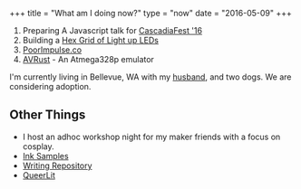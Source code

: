 +++
title = "What am I doing now?"
type = "now"
date = "2016-05-09"
+++

1. Preparing A Javascript talk for [CascadiaFest '16](http://2016.cascadiafest.org/)
2. Building a [Hex Grid of Light up LEDs](/projects/hardware/hexboard)
3. [PoorImpulse.co](http://poorimpulse.co)
4. [AVRust](https://github.com/stainlessio/AVRust) - An Atmega328p emulator

I'm currently living in Bellevue, WA with my [husband](http://cordcarney.com), and two dogs.
We are considering adoption.

## Other Things

* I host an adhoc workshop night for my maker friends with a focus on cosplay.
* [Ink Samples](/inks)
* [Writing Repository](https://github.com/RussTheAerialist/writing)
* [QueerLit](http://queerlit.org) 

